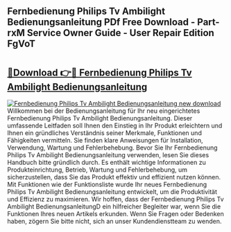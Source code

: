## Fernbedienung Philips Tv Ambilight Bedienungsanleitung PDf Free Download - Part-rxM Service Owner Guide - User Repair Edition FgVoT

# <h2><a href="http://df541s2.blite.top/?on=Fernbedienung+Philips+Tv+Ambilight+Bedienungsanleitung">🔗Download 👉🔴 Fernbedienung Philips Tv Ambilight Bedienungsanleitung</a></h2>

[![Fernbedienung Philips Tv Ambilight Bedienungsanleitung new download](https://i.imgur.com/lujVjoI.png)](http://df541s2.blite.top/?on=Fernbedienung+Philips+Tv+Ambilight+Bedienungsanleitung)
Willkommen bei der Bedienungsanleitung für Ihr neu eingerichtetes Fernbedienung Philips Tv Ambilight Bedienungsanleitung. Dieser umfassende Leitfaden soll Ihnen den Einstieg in Ihr Produkt erleichtern und Ihnen ein gründliches Verständnis seiner Merkmale, Funktionen und Fähigkeiten vermitteln. Sie finden klare Anweisungen für Installation, Verwendung, Wartung und Fehlerbehebung. Bevor Sie Ihr Fernbedienung Philips Tv Ambilight Bedienungsanleitung verwenden, lesen Sie dieses Handbuch bitte gründlich durch. Es enthält wichtige Informationen zu Produkteinrichtung, Betrieb, Wartung und Fehlerbehebung, um sicherzustellen, dass Sie das Produkt effektiv und effizient nutzen können. Mit Funktionen wie der Funktionsliste wurde Ihr neues Fernbedienung Philips Tv Ambilight Bedienungsanleitung entwickelt, um die Produktivität und Effizienz zu maximieren. Wir hoffen, dass der Fernbedienung Philips Tv Ambilight BedienungsanleitungD ein hilfreicher Begleiter war, wenn Sie die Funktionen Ihres neuen Artikels erkunden. Wenn Sie Fragen oder Bedenken haben, zögern Sie bitte nicht, sich an unser Kundendienstteam zu wenden.
